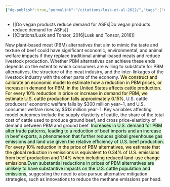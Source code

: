 ```yaml
---
{"dg-publish":true,"permalink":"/citations/lusk-et-al-2022/","tags":["#cows"],"created":"2025-10-23T17:42:46.562+01:00","updated":"2025-10-23T17:42:46.562+01:00"}
---
```


- [[Do vegan products reduce demand for ASFs\|Do vegan products reduce demand for ASFs]]
- [[Citations/Lusk and Tonsor, 2016\|Lusk and Tonsor, 2016]] 

New plant-based meat (PBM) alternatives that aim to mimic the taste and texture of beef could have significant economic, environmental, and animal welfare impacts if they replace traditional animal-based meats and reduce livestock production. Whether PBM alternatives can achieve these ends depends on the extent to which consumers are willing to substitute for PBM alternatives, the structure of the meat industry, and the inter-linkages of the livestock industry with the other parts of the economy. <mark style="background: #FFF3A3A6;">We construct and calibrate an economic model to estimate how a reduction in PBM prices, or increase in demand for PBM, in the United States affects cattle production. For every 10% reduction in price or increase in demand for PBM, we estimate U.S. cattle production falls approximately 0.15%</mark>, U.S. cattle producers' economic welfare falls by $300 million year−1, and U.S. consumer welfare rises by $513 million year−1. Key variables affecting model outcomes include the supply elasticity of cattle, the share of the total cost of cattle used to produce ground beef, and cross price-elasticity of demand between PBM and ground beef. <mark style="background: #BBFABBA6;">Increases in U.S. demand for PBM alter trade patterns, leading to a reduction of beef imports and an increase in beef exports, a phenomenon that further reduces global greenhouse gas emissions and land use given the relative efficiency of U.S. beef production. </mark><mark style="background: #FFF3A3A6;">For every 10% reduction in the price of PBM alternatives, we estimate that the global reduction in emissions is equivalent to 0.34% of U.S. emissions from beef production and 1.14% when including reduced land-use change emissions.</mark><mark style="background: #BBFABBA6;">Even substantial reductions in prices of PBM alternatives are unlikely to have substantive impacts on the U.S. cattle population and emissions</mark>, suggesting the need to also pursue alternative mitigation strategies, such as innovations to reduce the methane emissions per head.